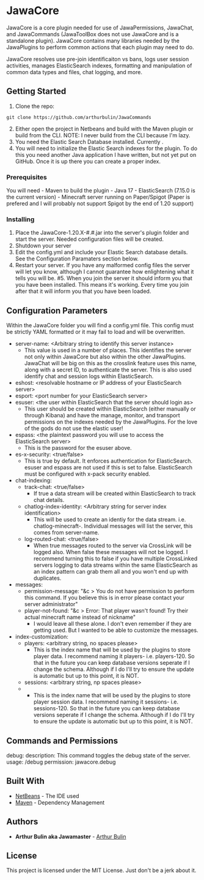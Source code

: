 # JawaCore

JawaCore is a core plugin needed for use of JawaPermissions, JawaChat, and JawaCommands (JawaToolBox does not use JawaCore and is a standalone plugin). JawaCore contains many libraries needed by the JawaPlugins to perform common actions that each plugin may need to do.

JawaCore resolves use pre-join identificaiton vs bans, logs user session activities, manages ElasticSearch indexes, formatting and manipulation of common data types and files, chat logging, and more.

## Getting Started

1. Clone the repo:
```
git clone https://github.com/arthurbulin/JawaCommands
```
2. Either open the project in Netbeans and build with the Maven plugin or build from the CLI. NOTE: I never build from the CLI because I'm lazy.
3. You need the Elastic Search Database installed. Currently .
4. You will need to initialize the Elastic Search indexes for the plugin. To do this you need another Java application I have written, but not yet put on GitHub. Once it is up there you can create a proper index.

### Prerequisites

You will need 
    - Maven to build the plugin
    - Java 17
    - ElasticSearch (7.15.0 is the current version)
    - Minecraft server running on Paper/Spigot (Paper is prefered and I will probably not support Spigot by the end of 1.20 support)

### Installing

1. Place the JawaCore-1.20.X-#.#.jar into the server's plugin folder and start the server. Needed configuration files will be created.
2. Shutdown your server
2. Edit the config.yml and include your Elastic Search database details. See the Configuration Paramaters section below.
4. Restart your server. If you have any malformed config files the server will let you know, although I cannot guarantee how enlightening what it tells you will be.
#5. When you join the server it should inform you that you have been installed. This means it's working. Every time you join after that it will inform you that you have been loaded.

## Configuration Parameters
Within the JawaCore folder you will find a config.yml file. This config must be strictly YAML formatted or it may fail to load and will be overwritten.

* server-name: \<Arbitrary string to identify this server instance\>
  - This value is used in a number of places. This identifies the server not only within JawaCore but also within the other JawaPlugins. JawaChat will be big on this as the crosslink feature uses this name, along with a secret ID, to authenticate the server. This is also used identify chat and session logs within ElasticSearch.
* eshost: \<resolvable hostname or IP address of your ElasticSearch server>
* esport: \<port number for your ElasticSearch server\>
* esuser: \<the user within ElasticSearch that the server should login as\>
  - This user should be created within ElasticSearch (either manually or through Kibana) and have the manage, monitor, and transport permissions on the indexes needed by the JawaPlugins. For the love of the gods do not use the elastic user!
* espass: \<the plaintext password you will use to access the ElasticSearch server\>
  - This is the password for the esuser above.
* es-x-security: \<true/false\>
  - This is true by default. It enforces authentication for ElasticSearch. esuser and espass are not used if this is set to false. ElasticSearch must be configured with x-pack security enabled.
* chat-indexing:
    * track-chat: \<true/false\>
      - If true a data stream will be created within ElasticSearch to track chat details.
    * chatlog-index-identity: \<Arbitrary string for server index identification\>
      - This will be used to create an identiy for the data stream. i.e. chatlog-minecraft-<identity>. Individual messages will list the server, this comes from server-name.
    * log-routed-chat: \<true/false\>
      - When true messages routed to the server via CrossLink will be logged also. When false these messages will not be logged. I recommend turning this to false if you have multiple CrossLinked servers logging to data streams within the same ElasticSearch as an index pattern can grab them all and you won't end up with duplicates.
* messages:
    * permission-message: "&c > You do not have permission to perform this command. If you believe this is in error please contact your server administrator"
    * player-not-found: "&c > Error: That player wasn't found! Try their actual minecraft name instead of nickname"
      - I would leave all these alone. I don't even remember if they are getting used. But I wanted to be able to customize the messages.
* index-customization:
  * players: \<arbitrary string, no spaces please\>
    - This is the index name that will be used by the plugins to store player data. I recommend naming it players-<minecraft version> i.e. players-120. So that in the future you can keep database versions seperate if I change the schema. Although if I do I'll try to ensure the update is automatic but up to this point, it is NOT.
  * sessions: \<arbitrary string, np spaces please\>
  * - This is the index name that will be used by the plugins to store player session data. I recommend naming it sessions-<minecraft version> i.e. sessions-120. So that in the future you can keep database versions seperate if I change the schema. Although if I do I'll try to ensure the update is automatic but up to this point, it is NOT.

## Commands and Permissions

debug:
description: This command toggles the debug state of the server.
usage: /debug
permission: jawacore.debug

## Built With

* [NetBeans](https://netbeans.org/) - The IDE used
* [Maven](https://maven.apache.org/) - Dependency Management

## Authors

* **Arthur Bulin aka Jawamaster** - [Arthur Bulin](https://github.com/arthurbulin)

## License

This project is licensed under the MIT License. Just don't be a jerk about it.
